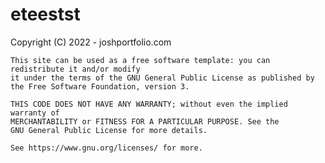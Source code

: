 # eteestst
Copyright (C) 2022 - joshportfolio.com

    This site can be used as a free software template: you can redistribute it and/or modify
    it under the terms of the GNU General Public License as published by
    the Free Software Foundation, version 3.

    THIS CODE DOES NOT HAVE ANY WARRANTY; without even the implied warranty of
    MERCHANTABILITY or FITNESS FOR A PARTICULAR PURPOSE. See the
    GNU General Public License for more details.

    See https://www.gnu.org/licenses/ for more.
